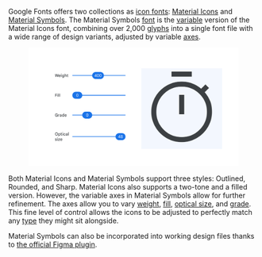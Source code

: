 Google Fonts offers two collections as [icon fonts](/glossary/icon_font): [Material Icons](https://fonts.google.com/icons?icon.set=Material+Icons) and [Material Symbols](https://fonts.google.com/icons?icon.set=Material+Symbols). The Material Symbols [font](/glossary/font) is the [variable](/glossary/variable_fonts) version of the Material Icons font, combining over 2,000 [glyphs](/glossary/glyph) into a single font file with a wide range of design variants, adjusted by variable [axes](/glossary/axis_in_variable_fonts).

<figure>

![INSERT_ALT](images/thumbnail.svg)

</figure>

Both Material Icons and Material Symbols support three styles: Outlined, Rounded, and Sharp. Material Icons also supports a two-tone and a filled version. However, the variable axes in Material Symbols allow for further refinement. The axes allow you to vary [weight](/glossary/weight_axis), [fill](/glossary/fill_axis), [optical size](/glossary/optical_size_axis), and [grade](/glossary/grade_axis). This fine level of control allows the icons to be adjusted to perfectly match any [type](/glossary/type) they might sit alongside.

Material Symbols can also be incorporated into working design files thanks to [the official Figma plugin](https://www.figma.com/community/plugin/1088610476491668236/Material-Symbols).
